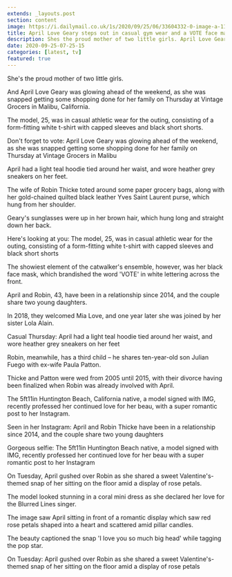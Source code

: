 ```yaml
---
extends: _layouts.post
section: content
image: https://i.dailymail.co.uk/1s/2020/09/25/06/33604332-0-image-a-119_1601012751181.jpg 
title: April Love Geary steps out in casual gym wear and a VOTE face mask to get some shopping done 
description: Shes the proud mother of two little girls. April Love Geary was glowing ahead of the weekend, as she was snapped getting some shopping done for her family on Thursday at Vintage Grocers in Malibu. 
date: 2020-09-25-07-25-15 
categories: [latest, tv] 
featured: true 
--- 
```

She's the proud mother of two little girls.

And April Love Geary was glowing ahead of the weekend, as she was snapped getting some shopping done for her family on Thursday at Vintage Grocers in Malibu, California.

The model, 25, was in casual athletic wear for the outing, consisting of a form-fitting white t-shirt with capped sleeves and black short shorts.

Don't forget to vote: April Love Geary was glowing ahead of the weekend, as she was snapped getting some shopping done for her family on Thursday at Vintage Grocers in Malibu

April had a light teal hoodie tied around her waist, and wore heather grey sneakers on her feet.

The wife of Robin Thicke toted around some paper grocery bags, along with her gold-chained quilted black leather Yves Saint Laurent purse, which hung from her shoulder.

Geary's sunglasses were up in her brown hair, which hung long and straight down her back. 

Here's looking at you: The model, 25, was in casual athletic wear for the outing, consisting of a form-fitting white t-shirt with capped sleeves and black short shorts

The showiest element of the catwalker's ensemble, however, was her black face mask, which brandished the word 'VOTE' in white lettering across the front.

April and Robin, 43, have been in a relationship since 2014, and the couple share two young daughters.

In 2018, they welcomed Mia Love, and one year later she was joined by her sister Lola Alain. 

Casual Thursday: April had a light teal hoodie tied around her waist, and wore heather grey sneakers on her feet

Robin, meanwhile, has a third child – he shares ten-year-old son Julian Fuego with ex-wife Paula Patton.

Thicke and Patton were wed from 2005 until 2015, with their divorce having been finalized when Robin was already involved with April.

The 5ft11in Huntington Beach, California native, a model signed with IMG, recently professed her continued love for her beau, with a super romantic post to her Instagram.

Seen in her Instagram: April and Robin Thicke have been in a relationship since 2014, and the couple share two young daughters

Gorgeous selfie: The 5ft11in Huntington Beach native, a model signed with IMG, recently professed her continued love for her beau with a super romantic post to her Instagram

On Tuesday, April gushed over Robin as she shared a sweet Valentine's-themed snap of her sitting on the floor amid a display of rose petals.

The model looked stunning in a coral mini dress as she declared her love for the Blurred Lines singer.

The image saw April sitting in front of a romantic display which saw red rose petals shaped into a heart and scattered amid pillar candles.

The beauty captioned the snap 'I love you so much big head' while tagging the pop star.

On Tuesday: April gushed over Robin as she shared a sweet Valentine's-themed snap of her sitting on the floor amid a display of rose petals

